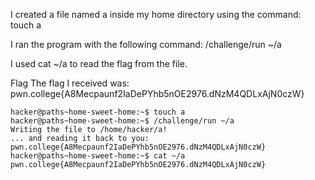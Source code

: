 I created a file named a inside my home directory using the command:
touch a

I ran the program with the following command:
/challenge/run ~/a

I used cat ~/a to read the flag from the file.

Flag
The flag I received was:
pwn.college{A8Mecpaunf2IaDePYhb5nOE2976.dNzM4QDLxAjN0czW}

```basah
hacker@paths~home-sweet-home:~$ touch a
hacker@paths~home-sweet-home:~$ /challenge/run ~/a
Writing the file to /home/hacker/a!
... and reading it back to you:
pwn.college{A8Mecpaunf2IaDePYhb5nOE2976.dNzM4QDLxAjN0czW}
hacker@paths~home-sweet-home:~$ cat ~/a
pwn.college{A8Mecpaunf2IaDePYhb5nOE2976.dNzM4QDLxAjN0czW}
```